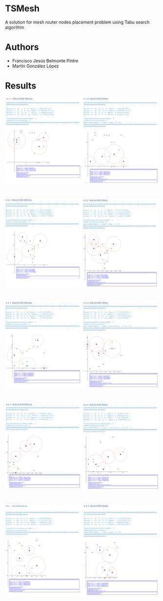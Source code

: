 # TSMesh

A solution for mesh router nodes placement problem using Tabu search algorithm

# Authors
 - Francisco Jesús Belmonte Pintre
 - Martín González López

# Results
<p align="center">
  <img src="https://raw.githubusercontent.com/franloradr/MC-TSMesh/master/results/result_1.png">
</p><br>
<p align="center">
  <img src="https://raw.githubusercontent.com/franloradr/MC-TSMesh/master/results/result_2.png">
</p><br>
<p align="center">
  <img src="https://raw.githubusercontent.com/franloradr/MC-TSMesh/master/results/result_3.png">
</p><br>
<p align="center">
  <img src="https://raw.githubusercontent.com/franloradr/MC-TSMesh/master/results/result_4.png">
</p><br>
<p align="center">
  <img src="https://raw.githubusercontent.com/franloradr/MC-TSMesh/master/results/result_5.png">
</p><br>

